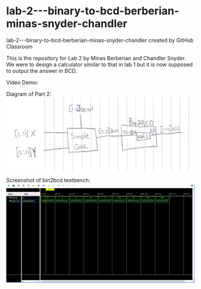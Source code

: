 # lab-2---binary-to-bcd-berberian-minas-snyder-chandler
lab-2---binary-to-bcd-berberian-minas-snyder-chandler created by GitHub Classroom


This is the repository for Lab 2 by Minas Berberian and Chandler Snyder. 
We were to design a calculator similar to that in lab 1 but it is now supposed to output the answer in BCD.


Video Demo:  [![<iframe width="560" height="315" src="https://www.youtube.com/embed/Pfal0gDojkc" frameborder="0" allow="accelerometer; autoplay; clipboard-write; encrypted-media; gyroscope; picture-in-picture" allowfullscreen></iframe>](https://img.youtube.com/vi/Pfal0gDojkc/0.jpg)](https://www.youtube.com/watch?v=Pfal0gDojkc)

Diagram of Part 2: ![diagram](diagram.jpg)

Screenshot of bin2bcd testbench: ![bin2bcd_tbScreencap](bin2bcd_tbScreencap.PNG)
